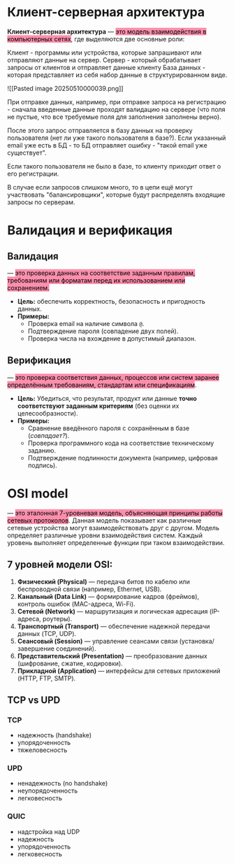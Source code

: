 # Клиент-серверная архитектура

**Клиент-серверная архитектура** — <mark style="background: #FF5582A6;">это модель взаимодействия в компьютерных сетях</mark>, где выделяются две основные роли:

Клиент - программы или устройства, которые запрашивают или отправляют данные на сервер.
Сервер - который обрабатывает запросы от клиентов и отправляет данные клиенту
База данных - которая представляет из себя набор данные в структурированном виде.


![[Pasted image 20250510000039.png]]

При отправке данных, например, при отправке запроса на регистрацию - сначала введенные данные проходят валидацию на сервере (что поля не пустые, что все требуемые поля для заполнения заполнены верно).

После этого запрос отправляется в базу данных на проверку пользователя (нет ли уже такого пользователя в базе?). Если указанный email уже есть в БД - то БД отправляет ошибку - "такой email уже существует".

Если такого пользователя не было в базе, то клиенту приходит ответ о его регистрации.


В случае если запросов слишком много, то в цепи ещё могут участвовать "балансировщики",
которые будут распределять входящие запросы по серверам.
# **Валидация** и верификация

## Валидация
— <mark style="background: #FF5582A6;">это проверка данных на соответствие заданным правилам, требованиям или форматам перед их использованием или сохранением.</mark>

- **Цель:** обеспечить корректность, безопасность и пригодность данных.
- **Примеры:**
    - Проверка email на наличие символа `@`.
    - Подтверждение пароля (совпадение двух полей).
    - Проверка числа на вхождение в допустимый диапазон.

## Верификация
— <mark style="background: #FF5582A6;">это проверка соответствия данных, процессов или систем заранее определённым требованиям, стандартам или спецификациям</mark>.

- **Цель:** Убедиться, что результат, продукт или данные **точно соответствуют заданным критериям** (без оценки их целесообразности).
- **Примеры:**
    - Сравнение введённого пароля с сохранённым в базе (_совпадает?_).
    - Проверка программного кода на соответствие техническому заданию.
    - Подтверждение подлинности документа (например, цифровая подпись).


# OSI model
— <mark style="background: #FF5582A6;">это эталонная 7-уровневая модель, объясняющая принципы работы сетевых протоколов</mark>.
Данная модель показывает как различные сетевые устройства могут взаимодействовать друг с другом. Модель определяет различные уровни взаимодействия систем. Каждый уровень выполняет определенные функции при таком взаимодействии.

## **7 уровней модели OSI:**
1. **Физический (Physical)** — передача битов по кабелю или беспроводной связи (например, Ethernet, USB).
2. **Канальный (Data Link)** — формирование кадров (фреймов), контроль ошибок (MAC-адреса, Wi-Fi).
3. **Сетевой (Network)** — маршрутизация и логическая адресация (IP-адреса, роутеры).
4. **Транспортный (Transport)** — обеспечение надежной передачи данных (TCP, UDP).
5. **Сеансовый (Session)** — управление сеансами связи (установка/завершение соединений).
6. **Представительский (Presentation)** — преобразование данных (шифрование, сжатие, кодировки).
7. **Прикладной (Application)** — интерфейсы для сетевых приложений (HTTP, FTP, SMTP).

## TCP vs UPD
### TCP
- надежность (handshake)
- упорядоченность
- тяжеловесность
### UPD
- ненадежность (no handshake)
- неупорядоченность
- легковесность
### QUIC
- надстройка над UDP
- надежность
- упорядоченность
- легковесность